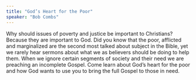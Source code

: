 ```yaml
---
title: "God’s Heart for the Poor"
speaker: "Bob Combs"
---
```

Why should issues of poverty and justice
be important to Christians? Because 
they are important to God. Did you 
know that the poor, afflicted and 
marginalized are the second most talked 
about subject in the Bible, yet we rarely 
hear sermons about what we as 
believers should be doing to help them. 
When we ignore certain segments of 
society and their need we are preaching 
an incomplete Gospel. Come learn 
about God’s heart for the poor and how 
God wants to use you to bring the full 
Gospel to those in need.